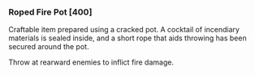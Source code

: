 ### Roped Fire Pot [400]

Craftable item prepared using a cracked pot. A cocktail of incendiary materials is sealed inside, and a short rope that aids throwing has been secured around the pot.

Throw at rearward enemies to inflict fire damage.